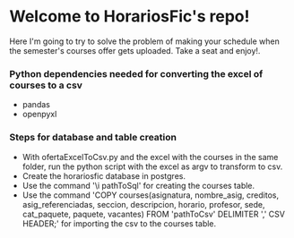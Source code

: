 # Welcome to HorariosFic's repo!
Here I'm going to try to solve the problem of making your schedule when the semester's courses offer gets uploaded. Take a seat and enjoy!.

### Python dependencies needed for converting the excel of courses to a csv
- pandas
- openpyxl

### Steps for database and table creation
- With ofertaExcelToCsv.py and the excel with the courses in the same folder, run the python script with the excel as argv to transform to csv.
- Create the horariosfic database in postgres.
- Use the command '\i pathToSql' for creating the courses table.
- Use the command 'COPY courses(asignatura, nombre_asig, creditos, asig_referenciadas, seccion, descripcion, horario, profesor, sede, cat_paquete, paquete, vacantes) FROM 'pathToCsv' DELIMITER ',' CSV HEADER;' for importing the csv to the courses table.